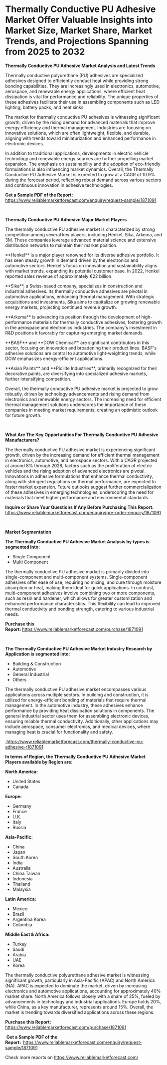 <p><h1>Thermally Conductive PU Adhesive Market Offer Valuable Insights into Market Size, Market Share, Market Trends, and Projections Spanning from 2025 to 2032</h1></p><p><strong>Thermally Conductive PU Adhesive Market Analysis and Latest Trends</strong></p>
<p><p>Thermally conductive polyurethane (PU) adhesives are specialized adhesives designed to efficiently conduct heat while providing strong bonding capabilities. They are increasingly used in electronics, automotive, aerospace, and renewable energy applications, where efficient heat dissipation is vital for performance and reliability. The unique properties of these adhesives facilitate their use in assembling components such as LED lighting, battery packs, and heat sinks.</p><p>The market for thermally conductive PU adhesives is witnessing significant growth, driven by the rising demand for advanced materials that improve energy efficiency and thermal management. Industries are focusing on innovative solutions, which are often lightweight, flexible, and durable, aligning with trends toward miniaturization and enhanced performance in electronic devices.</p><p>In addition to traditional applications, developments in electric vehicle technology and renewable energy sources are further propelling market expansion. The emphasis on sustainability and the adoption of eco-friendly formulations is also influencing market dynamics. Overall, the Thermally Conductive PU Adhesive Market is expected to grow at a CAGR of 10.9% during the forecast period, reflecting robust demand across various sectors and continuous innovation in adhesive technologies.</p></p>
<p><strong>Get a Sample PDF of the Report:&nbsp;</strong> <a href="https://www.reliablemarketforecast.com/enquiry/request-sample/1871091?utm_campaign=2210&utm_medium=2&utm_source=Github&utm_content=ia&utm_term=04022025&utm_id=thermally-conductive-pu-adhesive">https://www.reliablemarketforecast.com/enquiry/request-sample/1871091</a></p>
<p>&nbsp;</p>
<p><strong>Thermally Conductive PU Adhesive Major Market Players</strong></p>
<p><p>The thermally conductive PU adhesive market is characterized by strong competition among several key players, including Henkel, Sika, Arkema, and 3M. These companies leverage advanced material science and extensive distribution networks to maintain their market position.</p><p>**Henkel** is a major player renowned for its diverse adhesive portfolio. It has seen steady growth in demand driven by the electronics and automotive sectors. Henkel's focus on innovation and sustainability aligns with market trends, expanding its potential customer base. In 2022, Henkel reported sales revenue of approximately €22 billion.</p><p>**Sika**, a Swiss-based company, specializes in construction and industrial adhesives. Its thermally conductive adhesives are pivotal in automotive applications, enhancing thermal management. With strategic acquisitions and investments, Sika aims to capitalize on growing renewable energy markets, projecting continued revenue growth.</p><p>**Arkema** is advancing its position through the development of high-performance materials for thermally conductive adhesives, fostering growth in the aerospace and electronics industries. The company's investment in R&D positions it favorably for capturing emerging market demands.</p><p>**BASF** and **DOW Chemical** are significant contributors in this sector, focusing on innovation and broadening their product lines. BASF's adhesive solutions are central to automotive light-weighting trends, while DOW emphasizes energy-efficient applications.</p><p>**Asian Paints** and **Pidilite Industries**, primarily recognized for their decorative paints, are diversifying into specialized adhesive markets, further intensifying competition.</p><p>Overall, the thermally conductive PU adhesive market is projected to grow robustly, driven by technology advancements and rising demand from electronics and renewable energy sectors. The increasing need for efficient thermal management solutions underscores the importance of these companies in meeting market requirements, creating an optimistic outlook for future growth.</p></p>
<p>&nbsp;</p>
<p><strong>What Are The Key Opportunities For Thermally Conductive PU Adhesive Manufacturers?</strong></p>
<p><p>The thermally conductive PU adhesive market is experiencing significant growth, driven by the increasing demand for efficient thermal management in electronics, automotive, and aerospace sectors. With a CAGR projected at around 8% through 2028, factors such as the proliferation of electric vehicles and the rising adoption of advanced electronics are pivotal. Innovations in adhesive formulations that enhance thermal conductivity, along with stringent regulations on thermal performance, are expected to foster market expansion. Future outlooks suggest further commercialization of these adhesives in emerging technologies, underscoring the need for materials that meet higher performance and environmental standards.</p></p>
<p><strong>Inquire or Share Your Questions If Any Before Purchasing This Report:</strong> <a href="https://www.reliablemarketforecast.com/enquiry/pre-order-enquiry/1871091?utm_campaign=2210&utm_medium=2&utm_source=Github&utm_content=ia&utm_term=04022025&utm_id=thermally-conductive-pu-adhesive">https://www.reliablemarketforecast.com/enquiry/pre-order-enquiry/1871091</a></p>
<p>&nbsp;</p>
<p><strong>Market Segmentation</strong></p>
<p><strong>The Thermally Conductive PU Adhesive Market Analysis by types is segmented into:</strong></p>
<p><ul><li>Single Component</li><li>Multi Component</li></ul></p>
<p><p>The thermally conductive PU adhesive market is primarily divided into single-component and multi-component systems. Single-component adhesives offer ease of use, requiring no mixing, and cure through moisture absorption or heat, making them ideal for quick applications. In contrast, multi-component adhesives involve combining two or more components, such as resin and hardener, which allows for greater customization and enhanced performance characteristics. This flexibility can lead to improved thermal conductivity and bonding strength, catering to various industrial needs.</p></p>
<p><strong>Purchase this Report:&nbsp;</strong><a href="https://www.reliablemarketforecast.com/purchase/1871091?utm_campaign=2210&utm_medium=2&utm_source=Github&utm_content=ia&utm_term=04022025&utm_id=thermally-conductive-pu-adhesive">https://www.reliablemarketforecast.com/purchase/1871091</a></p>
<p>&nbsp;</p>
<p><strong>The Thermally Conductive PU Adhesive Market Industry Research by Application is segmented into:</strong></p>
<p><ul><li>Building & Construction</li><li>Automotive</li><li>General Industrial</li><li>Others</li></ul></p>
<p><p>The thermally conductive PU adhesive market encompasses various applications across multiple sectors. In building and construction, it is utilized for energy-efficient bonding of materials that require thermal management. In the automotive industry, these adhesives enhance performance by providing heat dissipation solutions in components. The general industrial sector uses them for assembling electronic devices, ensuring reliable thermal conductivity. Additionally, other applications may include aerospace, consumer electronics, and medical devices, where managing heat is crucial for functionality and safety.</p></p>
<p><a href="https://www.reliablemarketforecast.com/thermally-conductive-pu-adhesive-r1871091?utm_campaign=2210&utm_medium=2&utm_source=Github&utm_content=ia&utm_term=04022025&utm_id=thermally-conductive-pu-adhesive">&nbsp;https://www.reliablemarketforecast.com/thermally-conductive-pu-adhesive-r1871091</a></p>
<p><strong>In terms of Region, the Thermally Conductive PU Adhesive Market Players available by Region are:</strong></p>
<p>
    <p> <strong> North America: </strong>
        <ul>
            <li>United States</li>
            <li>Canada</li>
        </ul>
        </p> 
    <p> <strong> Europe: </strong>
        <ul>
            <li>Germany</li>
            <li>France</li>
            <li>U.K.</li>
            <li>Italy</li>
            <li>Russia</li>
        </ul>
        </p> 
    <p> <strong> Asia-Pacific: </strong>
        <ul>
            <li>China</li>
            <li>Japan</li>
            <li>South Korea</li>
            <li>India</li>
            <li>Australia</li>
            <li>China Taiwan</li>
            <li>Indonesia</li>
            <li>Thailand</li>
            <li>Malaysia</li>
        </ul>
        </p> 
    <p> <strong> Latin America: </strong>
        <ul>
            <li>Mexico</li>
            <li>Brazil</li>
            <li>Argentina Korea</li>
            <li>Colombia</li>
        </ul>
        </p> 
    <p> <strong> Middle East & Africa: </strong>
        <ul>
            <li>Turkey</li>
            <li>Saudi</li>
            <li>Arabia</li>
            <li>UAE</li>
            <li>Korea</li>
        </ul>
    </p>
    </p>
<p><p>The thermally conductive polyurethane adhesive market is witnessing significant growth, particularly in Asia-Pacific (APAC) and North America (NA). APAC is expected to dominate the market, driven by increasing electronics and automotive applications, accounting for approximately 40% market share. North America follows closely with a share of 25%, fueled by advancements in technology and industrial applications. Europe holds 20%, while China, as a key manufacturer, represents around 15%. Overall, the market is trending towards diversified applications across these regions.</p></p>
<p><strong>Purchase this Report: </strong><a href="https://www.reliablemarketforecast.com/purchase/1871091?utm_campaign=2210&utm_medium=2&utm_source=Github&utm_content=ia&utm_term=04022025&utm_id=thermally-conductive-pu-adhesive">https://www.reliablemarketforecast.com/purchase/1871091</a></p>
<p>&nbsp;<strong>Get a Sample PDF of the Report:&nbsp;&nbsp;</strong><a href="https://www.reliablemarketforecast.com/enquiry/request-sample/1871091?utm_campaign=2210&utm_medium=2&utm_source=Github&utm_content=ia&utm_term=04022025&utm_id=thermally-conductive-pu-adhesive">https://www.reliablemarketforecast.com/enquiry/request-sample/1871091</a></p>
<p><strong></strong></p>
<p>Check more reports on <a href="https://www.reliablemarketforecast.com/?utm_campaign=2210&utm_medium=2&utm_source=Github&utm_content=ia&utm_term=04022025&utm_id=thermally-conductive-pu-adhesive">https://www.reliablemarketforecast.com/</a></p>